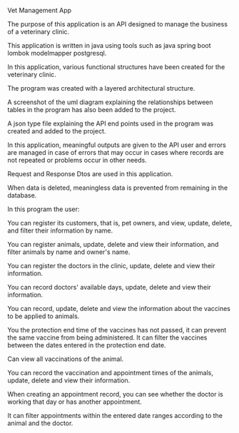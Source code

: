 Vet Management App

The purpose of this application is an API designed to manage the business of a veterinary clinic.

This application is written in java using tools such as java spring boot lombok modelmapper postgresql.

In this application, various functional structures have been created for the veterinary clinic.

The program was created with a layered architectural structure.

A screenshot of the uml diagram explaining the relationships between tables in the program has also been added to the project.

A json type file explaining the API end points used in the program was created and added to the project.

In this application, meaningful outputs are given to the API user and errors are managed in case of errors that may occur in cases where records are not repeated or problems occur in other needs.

Request and Response Dtos are used in this application.

When data is deleted, meaningless data is prevented from remaining in the database.

In this program the user:
 
You can register its customers, that is, pet owners, and view, update, delete, and filter their information by name.

You can register animals, update, delete and view their information, and filter animals by name and owner's name.

You can register the doctors in the clinic, update, delete and view their information.

You can record doctors' available days, update, delete and view their information.

You can record, update, delete and view the information about the vaccines to be applied to animals.

You the protection end time of the vaccines has not passed, it can prevent the same vaccine from being administered. It can filter the vaccines between the dates entered in the protection end date.

Can view all vaccinations of the animal.

You can record the vaccination and appointment times of the animals, update, delete and view their information.

When creating an appointment record, you can see whether the doctor is working that day or has another appointment.

It can filter appointments within the entered date ranges according to the animal and the doctor.
